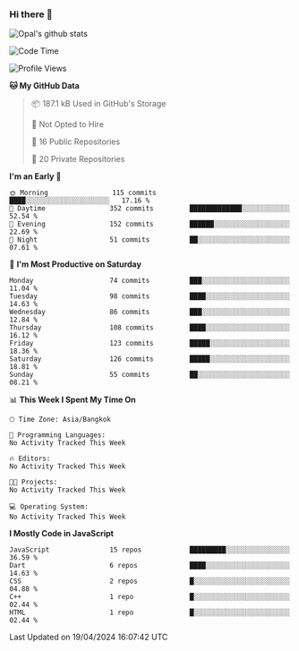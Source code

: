### Hi there 👋

![Opal's github stats](https://github-readme-stats.vercel.app/api?username=coolkidneversleep&count_private=true&show_icons=true&theme=radical)


<!--START_SECTION:waka-->
![Code Time](http://img.shields.io/badge/Code%20Time-64%20hrs%2038%20mins-blue)

![Profile Views](http://img.shields.io/badge/Profile%20Views-0-blue)

**🐱 My GitHub Data** 

> 📦 187.1 kB Used in GitHub's Storage 
 > 
> 🚫 Not Opted to Hire
 > 
> 📜 16 Public Repositories 
 > 
> 🔑 20 Private Repositories 
 > 
**I'm an Early 🐤** 

```text
🌞 Morning                115 commits         ████░░░░░░░░░░░░░░░░░░░░░   17.16 % 
🌆 Daytime                352 commits         █████████████░░░░░░░░░░░░   52.54 % 
🌃 Evening                152 commits         ██████░░░░░░░░░░░░░░░░░░░   22.69 % 
🌙 Night                  51 commits          ██░░░░░░░░░░░░░░░░░░░░░░░   07.61 % 
```
📅 **I'm Most Productive on Saturday** 

```text
Monday                   74 commits          ███░░░░░░░░░░░░░░░░░░░░░░   11.04 % 
Tuesday                  98 commits          ████░░░░░░░░░░░░░░░░░░░░░   14.63 % 
Wednesday                86 commits          ███░░░░░░░░░░░░░░░░░░░░░░   12.84 % 
Thursday                 108 commits         ████░░░░░░░░░░░░░░░░░░░░░   16.12 % 
Friday                   123 commits         █████░░░░░░░░░░░░░░░░░░░░   18.36 % 
Saturday                 126 commits         █████░░░░░░░░░░░░░░░░░░░░   18.81 % 
Sunday                   55 commits          ██░░░░░░░░░░░░░░░░░░░░░░░   08.21 % 
```


📊 **This Week I Spent My Time On** 

```text
🕑︎ Time Zone: Asia/Bangkok

💬 Programming Languages: 
No Activity Tracked This Week

🔥 Editors: 
No Activity Tracked This Week

🐱‍💻 Projects: 
No Activity Tracked This Week

💻 Operating System: 
No Activity Tracked This Week
```

**I Mostly Code in JavaScript** 

```text
JavaScript               15 repos            █████████░░░░░░░░░░░░░░░░   36.59 % 
Dart                     6 repos             ████░░░░░░░░░░░░░░░░░░░░░   14.63 % 
CSS                      2 repos             █░░░░░░░░░░░░░░░░░░░░░░░░   04.88 % 
C++                      1 repo              █░░░░░░░░░░░░░░░░░░░░░░░░   02.44 % 
HTML                     1 repo              █░░░░░░░░░░░░░░░░░░░░░░░░   02.44 % 
```




 Last Updated on 19/04/2024 16:07:42 UTC
<!--END_SECTION:waka-->
